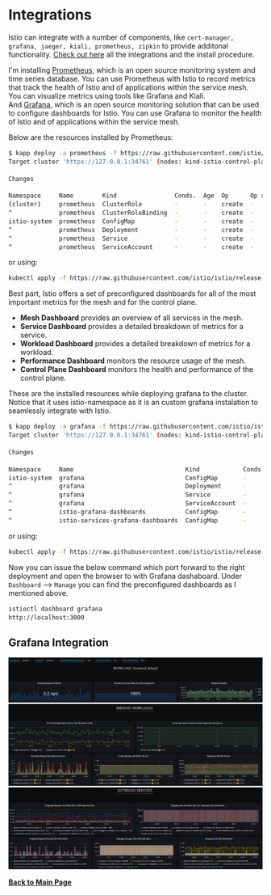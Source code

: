 # Integrations

Istio can integrate with a number of components, like `cert-manager, grafana, jaeger, kiali, prometheus, zipkin` to provide additonal functionality. [Check out here](https://istio.io/latest/docs/ops/integrations/) all the integrations and the install procedure.

I'm installing [Prometheus](https://prometheus.io/), which is an open source monitoring system and time series database. You can use Prometheus with Istio to record metrics that track the health of Istio and of applications within the service mesh. You can visualize metrics using tools like Grafana and Kiali.  
And [Grafana](https://grafana.com/), which is an open source monitoring solution that can be used to configure dashboards for Istio. You can use Grafana to monitor the health of Istio and of applications within the service mesh.

Below are the resources installed by Prometheus:

```bash
$ kapp deploy -a prometheus -f https://raw.githubusercontent.com/istio/istio/release-1.7/samples/addons/prometheus.yaml
Target cluster 'https://127.0.0.1:34761' (nodes: kind-istio-control-plane, 2+)

Changes

Namespace     Name        Kind                Conds.  Age  Op      Op st.  Wait to    Rs  Ri  
(cluster)     prometheus  ClusterRole         -       -    create  -       reconcile  -   -  
^             prometheus  ClusterRoleBinding  -       -    create  -       reconcile  -   -  
istio-system  prometheus  ConfigMap           -       -    create  -       reconcile  -   -  
^             prometheus  Deployment          -       -    create  -       reconcile  -   -  
^             prometheus  Service             -       -    create  -       reconcile  -   -  
^             prometheus  ServiceAccount      -       -    create  -       reconcile  -   -
```

or using:

```bash
kubectl apply -f https://raw.githubusercontent.com/istio/istio/release-1.7/samples/addons/prometheus.yaml
```

Best part, Istio offers a set of preconfigured dashboards for all of the most important metrics for the mesh and for the control plane.

* **Mesh Dashboard** provides an overview of all services in the mesh.
* **Service Dashboard** provides a detailed breakdown of metrics for a service.
* **Workload Dashboard** provides a detailed breakdown of metrics for a workload.
* **Performance Dashboard** monitors the resource usage of the mesh.
* **Control Plane Dashboard** monitors the health and performance of the control plane.

These are the installed resources while deploying grafana to the cluster. Notice that it uses istio-namespace as it is an custom grafana instalation to seamlessly integrate with Istio.

```bash
$ kapp deploy -a grafana -f https://raw.githubusercontent.com/istio/istio/release-1.7/samples/addons/grafana.yaml
Target cluster 'https://127.0.0.1:34761' (nodes: kind-istio-control-plane, 2+)

Changes

Namespace     Name                               Kind            Conds.  Age  Op      Op st.  Wait to    Rs  Ri  
istio-system  grafana                            ConfigMap       -       -    create  -       reconcile  -   -  
^             grafana                            Deployment      -       -    create  -       reconcile  -   -  
^             grafana                            Service         -       -    create  -       reconcile  -   -  
^             grafana                            ServiceAccount  -       -    create  -       reconcile  -   -  
^             istio-grafana-dashboards           ConfigMap       -       -    create  -       reconcile  -   -  
^             istio-services-grafana-dashboards  ConfigMap       -       -    create  -       reconcile  -   -
```

or using:

```bash
kubectl apply -f https://raw.githubusercontent.com/istio/istio/release-1.7/samples/addons/grafana.yaml
```

Now you can issue the below command which port forward to the right deployment and open the browser to with Grafana dashaboard. Under `Dashboard` --> `Manage` you can find the preconfigured dashboards as I mentioned above.

```bash
istioctl dashboard grafana
http://localhost:3000
```

## Grafana Integration

![grafana general](./images/grafana_general.png "Grafana General")
![grafana inbound](./images/grafana_inbound.png "Grafana Inbound")
![grafana general](./images/grafana_outbound.png "Grafana Outbound")

**[Back to Main Page](../README.md)**
